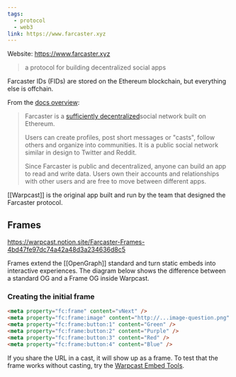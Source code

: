 ```yaml
---
tags:
  - protocol
  - web3
link: https://www.farcaster.xyz
---
```

Website: <https://www.farcaster.xyz>

> a protocol for building decentralized social apps

Farcaster IDs (FIDs) are stored on the Ethereum blockchain, but everything else is offchain. 

From the [docs overview](https://docs.farcaster.xyz/learn/what-is-farcaster/overview):

> Farcaster is a [sufficiently decentralized](https://www.varunsrinivasan.com/2022/01/11/sufficient-decentralization-for-social-networks)social network built on Ethereum.
> 
> Users can create profiles, post short messages or "casts", follow others and organize into communities. It is a public social network similar in design to Twitter and Reddit.
> 
> Since Farcaster is public and decentralized, anyone can build an app to read and write data. Users own their accounts and relationships with other users and are free to move between different apps.

[[Warpcast]] is the original app built and run by the team that designed the Farcaster protocol. 

## Frames

<https://warpcast.notion.site/Farcaster-Frames-4bd47fe97dc74a42a48d3a234636d8c5>

Frames extend the [[OpenGraph]] standard and turn static embeds into interactive experiences. The diagram below shows the difference between a standard OG and a Frame OG inside Warpcast.

### Creating the initial frame

```html
<meta property="fc:frame" content="vNext" />
<meta property="fc:frame:image" content="http://...image-question.png" />
<meta property="fc:frame:button:1" content="Green" />
<meta property="fc:frame:button:2" content="Purple" />
<meta property="fc:frame:button:3" content="Red" />
<meta property="fc:frame:button:4" content="Blue" />
```

If you share the URL in a cast, it will show up as a frame. To test that the frame works without casting, try the [Warpcast Embed Tools](https://warpcast.com/~/developers/embeds).